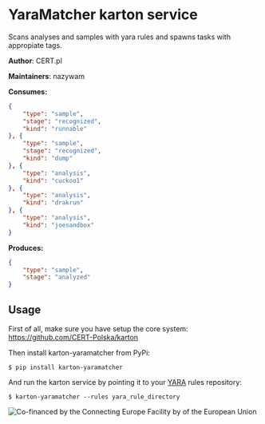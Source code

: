 # YaraMatcher karton service

Scans analyses and samples with yara rules and spawns tasks with appropiate tags.

**Author**: CERT.pl

**Maintainers**: nazywam

**Consumes:**
```json
{
    "type": "sample",
    "stage": "recognized",
    "kind": "runnable"
}, {
    "type": "sample",
    "stage": "recognized",
    "kind": "dump"
}, {
    "type": "analysis",
    "kind": "cuckoo1"
}, {
    "type": "analysis",
    "kind": "drakrun"
}, {
    "type": "analysis",
    "kind": "joesandbox"
}
```

**Produces:**
```json
{
    "type": "sample",
    "stage": "analyzed"
}
```

## Usage

First of all, make sure you have setup the core system: https://github.com/CERT-Polska/karton

Then install karton-yaramatcher from PyPi:

```shell
$ pip install karton-yaramatcher
```

And run the karton service by pointing it to your [YARA](https://virustotal.github.io/yara/) rules repository:

```shell
$ karton-yaramatcher --rules yara_rule_directory
```

![Co-financed by the Connecting Europe Facility by of the European Union](https://www.cert.pl/uploads/2019/02/en_horizontal_cef_logo-e1550495232540.png)
